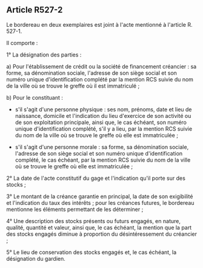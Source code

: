 Article R527-2
----
Le bordereau en deux exemplaires est joint à l'acte mentionné à l'article R.
527-1.

Il comporte :

1° La désignation des parties :

a) Pour l'établissement de crédit ou la société de financement créancier : sa
forme, sa dénomination sociale, l'adresse de son siège social et son numéro
unique d'identification complété par la mention RCS suivie du nom de la ville où
se trouve le greffe où il est immatriculé ;

b) Pour le constituant :

- s'il s'agit d'une personne physique : ses nom, prénoms, date et lieu de
naissance, domicile et l'indication du lieu d'exercice de son activité ou de son
exploitation principale, ainsi que, le cas échéant, son numéro unique
d'identification complété, s'il y a lieu, par la mention RCS suivie du nom de la
ville où se trouve le greffe où elle est immatriculée ;

- s'il s'agit d'une personne morale : sa forme, sa dénomination sociale,
l'adresse de son siège social et son numéro unique d'identification complété, le
cas échéant, par la mention RCS suivie du nom de la ville où se trouve le greffe
où elle est immatriculée ;

2° La date de l'acte constitutif du gage et l'indication qu'il porte sur des
stocks ;

3° Le montant de la créance garantie en principal, la date de son exigibilité et
l'indication du taux des intérêts ; pour les créances futures, le bordereau
mentionne les éléments permettant de les déterminer ;

4° Une description des stocks présents ou futurs engagés, en nature, qualité,
quantité et valeur, ainsi que, le cas échéant, la mention que la part des stocks
engagés diminue à proportion du désintéressement du créancier ;

5° Le lieu de conservation des stocks engagés et, le cas échéant, la désignation
du gardien.
